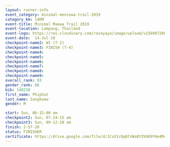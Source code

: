 ```yaml
---
layout: runner-info 
event_category: minimal-meniewa-trail-2019 
category_km: 14KM 
event-title: Minimal Maewa Trail 2019 
event-location: Lampang, Thailand 
event-logo: https://res.cloudinary.com/raceyaya/image/upload/v1569072805/logo/minimal-trail_ktnvsp.jpg 
event-date:  14-Jul-19 
checkpoint-name2: W1 (T-2) 
checkpoint-name3: FINISH (T-4) 
checkpoint-name4: 
checkpoint-name5: 
checkpoint-name6: 
checkpoint-name7: 
checkpoint-name8: 
checkpoint-name9: 
overall_rank: 93
gender_rank: 66
bib: 140210
first_name: Phiphat
last_name: Sangkaew
gender: M

start: Sun, 06-15-00 am
checkpoint2: Sun, 07-24-15 am
checkpoint3: Sun, 09-12-28 am
finish: 2-57-28
status: FINISHER
certificate: https://drive.google.com/file/d/1CsX1rQq6lVWa8Y3VU69YHe4MoMN15fXp/view?usp=sharing
---
```

